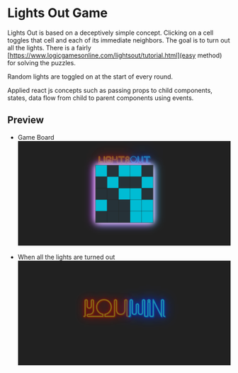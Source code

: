 # Lights Out Game

Lights Out is based on a deceptively simple concept. Clicking on a cell toggles that cell and each of its immediate neighbors. The goal is to turn out all the lights. There is a fairly [https://www.logicgamesonline.com/lightsout/tutorial.html](easy method) for solving the puzzles.

Random lights are toggled on at the start of every round.

Applied react js concepts such as passing props to child components, states, data flow from child to parent components using events. 

## Preview
- Game Board
![game board](https://github.com/abeeralikhan/lights-out-game/blob/main/images/game-board.png?raw=true)

- When all the lights are turned out
![win screen](https://github.com/abeeralikhan/lights-out-game/blob/main/images/win-screen.png?raw=true)
